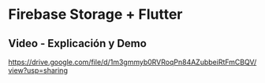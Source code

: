 # Firebase Storage + Flutter

## Video - Explicación y Demo

https://drive.google.com/file/d/1m3gmmyb0RVRoqPn84AZubbeiRtFmCBQV/view?usp=sharing

